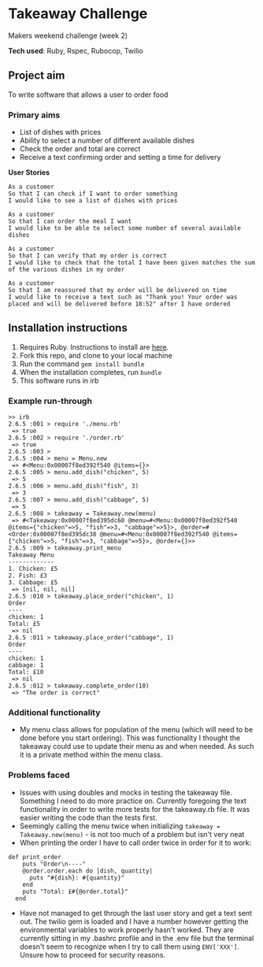 # Takeaway Challenge
Makers weekend challenge (week 2)

**Tech used**:
Ruby,
Rspec,
Rubocop,
Twilio

## Project aim
To write software that allows a user to order food

### Primary aims
* List of dishes with prices
* Ability to select a number of different available dishes
* Check the order and total are correct
* Receive a text confirming order and setting a time for delivery

**User Stories**
```
As a customer
So that I can check if I want to order something
I would like to see a list of dishes with prices

As a customer
So that I can order the meal I want
I would like to be able to select some number of several available dishes

As a customer
So that I can verify that my order is correct
I would like to check that the total I have been given matches the sum of the various dishes in my order

As a customer
So that I am reassured that my order will be delivered on time
I would like to receive a text such as "Thank you! Your order was placed and will be delivered before 18:52" after I have ordered
```

## Installation instructions
1. Requires Ruby. Instructions to install are [here](https://www.ruby-lang.org/en/documentation/installation/).
2. Fork this repo, and clone to your local machine
3. Run the command `gem install bundle`
4. When the installation completes, run `bundle` 
5. This software runs in irb

### Example run-through
```
>> irb
2.6.5 :001 > require './menu.rb'
 => true 
2.6.5 :002 > require './order.rb'
 => true 
2.6.5 :003 > 
2.6.5 :004 > menu = Menu.new
 => #<Menu:0x00007f8ed392f540 @items={}> 
2.6.5 :005 > menu.add_dish("chicken", 5)
 => 5 
2.6.5 :006 > menu.add_dish("fish", 3)
 => 3 
2.6.5 :007 > menu.add_dish("cabbage", 5)
 => 5 
2.6.5 :008 > takeaway = Takeaway.new(menu)
 => #<Takeaway:0x00007f8ed395dc60 @menu=#<Menu:0x00007f8ed392f540 @items={"chicken"=>5, "fish"=>3, "cabbage"=>5}>, @order=#<Order:0x00007f8ed395dc38 @menu=#<Menu:0x00007f8ed392f540 @items={"chicken"=>5, "fish"=>3, "cabbage"=>5}>, @order={}>> 
2.6.5 :009 > takeaway.print_menu
Takeaway Menu
-------------
1. Chicken: £5
2. Fish: £3
3. Cabbage: £5
 => [nil, nil, nil] 
2.6.5 :010 > takeaway.place_order("chicken", 1)
Order
----
chicken: 1
Total: £5
 => nil 
2.6.5 :011 > takeaway.place_order("cabbage", 1)
Order
----
chicken: 1
cabbage: 1
Total: £10
 => nil 
2.6.5 :012 > takeaway.complete_order(10)
 => "The order is correct" 
 ```

### Additional functionality
* My menu class allows for population of the menu (which will need to be done before you start ordering). This was functionality I thought the takeaway could use to update their menu as and when needed. As such it is a private method within the menu class.

### Problems faced
* Issues with using doubles and mocks in testing the takeaway file. Something I need to do more practice on. Currently foregoing the text functionality in order to write more tests for the takeaway.rb file. It was easier writing the code than the tests first.
* Seemingly calling the menu twice when initializing `takeaway = Takeaway.new(menu)` - is not too much of a problem but isn't very neat
* When printing the order I have to call order twice in order for it to work:
```
def print_order
    puts "Order\n----" 
    @order.order.each do |dish, quantity|
      puts "#{dish}: #{quantity}"
    end
    puts "Total: £#{@order.total}"
  end
```
* Have not managed to get through the last user story and get a text sent out. The twilio gem is loaded and I have a number however getting the environmental variables to work properly hasn't worked. They are currently sitting in my .bashrc profile and in the .env file but the terminal doesn't seem to recognize when I try to call them using `ENV['XXX']`. Unsure how to proceed for security reasons. 
